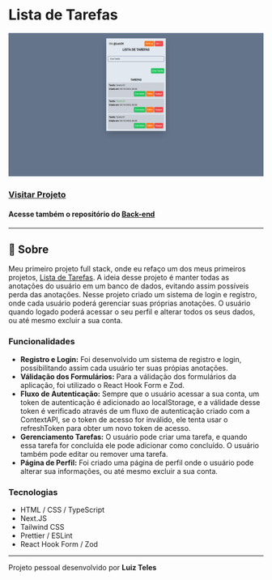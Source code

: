 # Lista de Tarefas

![Imagem do projeto](./public/demonstracao-do-projeto.png)

### [Visitar Projeto](https://listadetarefas-luiz2k.vercel.app/)
#### Acesse também o repositório do [Back-end](https://github.com/luiz2k/lista-de-tarefas__back-end)

---

## 📝 Sobre
Meu primeiro projeto full stack, onde eu refaço um dos meus primeiros projetos, [Lista de Tarefas](https://listadetarefasv1-luiz2k.vercel.app/). A ideia desse projeto é manter todas as anotações do usuário em um banco de dados, evitando assim possíveis perda das anotações. Nesse projeto criado um sistema de login e registro, onde cada usuário poderá gerenciar suas próprias anotações. O usuário quando logado poderá acessar o seu perfil e alterar todos os seus dados, ou até mesmo excluir a sua conta.

### Funcionalidades
- **Registro e Login:** Foi desenvolvido um sistema de registro e login, possibilitando assim cada usuário ter suas própias anotações.
- **Válidação dos Formulários:** Para a válidação dos formulários da aplicação, foi utilizado o React Hook Form e Zod. 
- **Fluxo de Autenticação:** Sempre que o usuário acessar a sua conta, um token de autenticação é adicionado ao localStorage, e a válidade desse token é verificado através de um fluxo de autenticação criado com a ContextAPI, se o token de acesso for inválido, ele tenta usar o refreshToken para obter um novo token de acesso.
- **Gerenciamento Tarefas:** O usuário pode criar uma tarefa, e quando essa tarefa for concluída ele pode adicionar como concluído. O usuário também pode editar ou remover uma tarefa.
- **Página de Perfil:** Foi criado uma página de perfil onde o usuário pode alterar sua informações, ou até mesmo excluir a sua conta.

### Tecnologias
- HTML / CSS / TypeScript
- Next.JS
- Tailwind CSS
- Prettier / ESLint
- React Hook Form / Zod

---

Projeto pessoal desenvolvido por **Luiz Teles**
